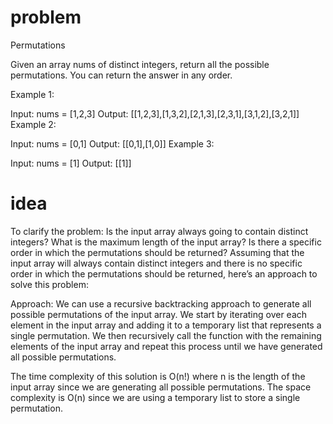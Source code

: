 # problem

Permutations

Given an array nums of distinct integers, return all the possible permutations. You can return the answer in any order.



Example 1:

Input: nums = [1,2,3]
Output: [[1,2,3],[1,3,2],[2,1,3],[2,3,1],[3,1,2],[3,2,1]]
Example 2:

Input: nums = [0,1]
Output: [[0,1],[1,0]]
Example 3:

Input: nums = [1]
Output: [[1]]

# idea

To clarify the problem:
Is the input array always going to contain distinct integers?
What is the maximum length of the input array?
Is there a specific order in which the permutations should be returned?
Assuming that the input array will always contain distinct integers and there is no specific order in which the permutations should be returned, here’s an approach to solve this problem:

Approach: We can use a recursive backtracking approach to generate all possible permutations of the input array. We start by iterating over each element in the input array and adding it to a temporary
list that represents a single permutation. We then recursively call the function with the remaining elements of the input array and repeat this process until we have generated all possible permutations.

The time complexity of this solution is O(n!) where n is the length of the input array since we are generating all possible permutations. 
The space complexity is O(n) since we are using a temporary list to store a single permutation.

